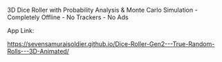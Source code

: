 3D Dice Roller with Probability Analysis & Monte Carlo Simulation - Completely Offline - No Trackers - No Ads

App Link:

https://sevensamuraisoldier.github.io/Dice-Roller-Gen2---True-Random-Rolls---3D-Animated/
